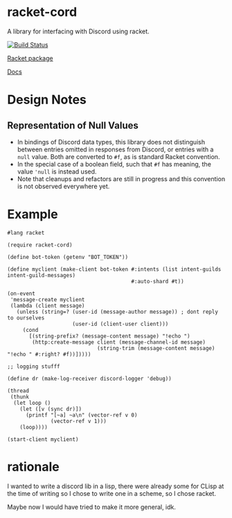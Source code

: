 # racket-cord

A library for interfacing with Discord using racket.

[![Build Status](https://github.com/nitros12/racket-cord/actions/workflows/ci.yml/badge.svg)](https://github.com/nitros12/racket-cord/actions/workflows/ci.yml)

[Racket package](https://pkgd.racket-lang.org/pkgn/package/racket-cord)

[Docs](https://docs.racket-lang.org/racket-cord/index.html)

# Design Notes
## Representation of Null Values

* In bindings of Discord data types, this library does not distinguish between entries
omitted in responses from Discord, or entries with a `null` value.
Both are converted to `#f`, as is standard Racket convention.
* In the special case of a boolean field, such that `#f` has meaning, the value `'null` is instead used.
* Note that cleanups and refactors are still in progress and this convention is not observed everywhere yet.

# Example

```racket
#lang racket

(require racket-cord)

(define bot-token (getenv "BOT_TOKEN"))

(define myclient (make-client bot-token #:intents (list intent-guilds intent-guild-messages)
                                        #:auto-shard #t))

(on-event
 'message-create myclient
 (lambda (client message)
   (unless (string=? (user-id (message-author message)) ; dont reply to ourselves
                     (user-id (client-user client)))
     (cond
       [(string-prefix? (message-content message) "!echo ")
        (http:create-message client (message-channel-id message)
                             (string-trim (message-content message) "!echo " #:right? #f))]))))

;; logging stufff

(define dr (make-log-receiver discord-logger 'debug))

(thread
 (thunk
  (let loop ()
    (let ([v (sync dr)])
      (printf "[~a] ~a\n" (vector-ref v 0)
              (vector-ref v 1)))
    (loop))))

(start-client myclient)
```

# rationale
I wanted to write a discord lib in a lisp,
there were already some for CLisp at the time of writing so I chose to
write one in a scheme, so I chose racket.

Maybe now I would have tried to make it more general, idk.
